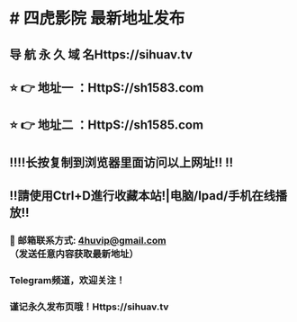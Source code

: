 # # 四虎影院 最新地址发布 
## 导 航 永 久 域 名Https://sihuav.tv
## ⭐️ 👉 地址一 ：HttpS://sh1583.com
## ⭐️ 👉 地址二 ：HttpS://sh1585.com
## ‼️‼️长按复制到浏览器里面访问以上网址‼️  ‼️
## ‼️請使用Ctrl+D進行收藏本站!|电脑/Ipad/手机在线播放‼️
### 📧 邮箱联系方式: 4huvip@gmail.com （发送任意内容获取最新地址）
### Telegram频道，欢迎关注！
### 谨记永久发布页哦！Https://sihuav.tv

